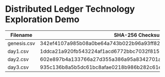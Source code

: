# Distributed Ledger Technology Exploration Demo

| Filename    | SHA-256 Checksum                                                 |
|-------------|------------------------------------------------------------------|
| genesis.csv | 342ef4107a985b08a0be64a743b022b96a93ff825de830426025b92cbacce74a |
| day1.csv    | 1ddca21a920fb543224af1acd6772bbc7032f8151a5bb46ea45e19585dcdeb70 |
| day2.csv    | 602e897b4a133766a27d355a386a95a8342701ac1372a7413146329847f1a045 |
| day3.csv    | 935c136b8a5b5dc61bc8afae0218b986b282c61e1addc5a577ad7745ae16f2ec |
